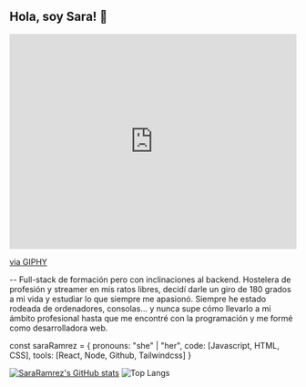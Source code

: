 ## Hola, soy Sara! 👋

<div style="width:100%;height:0;padding-bottom:75%;position:relative;"><iframe src="https://giphy.com/embed/2IudUHdI075HL02Pkk" width="100%" height="100%" style="position:absolute" frameBorder="0" class="giphy-embed" allowFullScreen></iframe></div><p><a href="https://giphy.com/gifs/pudgypenguins-data-code-coding-2IudUHdI075HL02Pkk">via GIPHY</a></p>

-- Full-stack de formación pero con inclinaciones al backend. Hostelera de profesión y streamer en mis ratos libres, decidí darle un giro de 180 grados a mi vida y estudiar lo que siempre me apasionó. Siempre he estado rodeada de ordenadores, consolas... y nunca supe cómo llevarlo a mi ámbito profesional hasta que me encontré con la programación y me formé como desarrolladora web.

const saraRamrez = {
  pronouns: "she" | "her",
  code: [Javascript, HTML, CSS],
  tools: [React, Node, Github, Tailwindcss]
}


[![SaraRamrez's GitHub stats](https://github-readme-stats.vercel.app/api?username=SaraRamrez)](https://github.com/anuraghazra/github-readme-stats)
![Top Langs](https://github-readme-stats.vercel.app/api/top-langs/?username=SaraRamrez&layout=compact)

<!---
SaraRamrez/SaraRamrez is a ✨ special ✨ repository because its `README.md` (this file) appears on your GitHub profile.
You can click the Preview link to take a look at your changes.
--->

